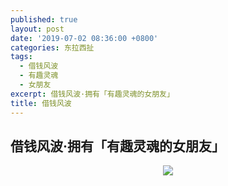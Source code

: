 ```yaml
---
published: true
layout: post
date: '2019-07-02 08:36:00 +0800'
categories: 东拉西扯
tags:
  - 借钱风波
  - 有趣灵魂
  - 女朋友
excerpt: 借钱风波·拥有「有趣灵魂的女朋友」
title: 借钱风波
---
```

## 借钱风波·拥有「有趣灵魂的女朋友」



<div align="center"><img src="https://www.bobinsun.cn/assets/images/girlfriend.jpeg"/></div>
